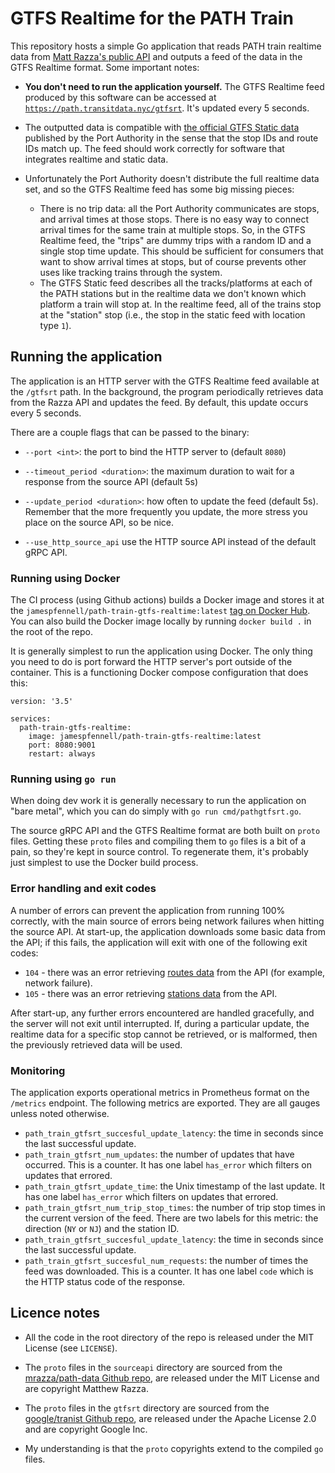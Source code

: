 # GTFS Realtime for the PATH Train

This repository hosts a simple Go application
that reads PATH train realtime data from [Matt Razza's public API](https://github.com/mrazza/path-data)
and outputs a feed of the data in the GTFS Realtime format.
Some important notes:

- **You don't need to run the application yourself.**
    The GTFS Realtime feed produced by this software can be accessed at 
    [`https://path.transitdata.nyc/gtfsrt`](https://path.transitdata.nyc/gtfsrt).
    It's updated every 5 seconds.

- The outputted data is compatible with [the official GTFS Static data](https://old.panynj.gov/path/developers.html)
    published by the Port Authority
    in the sense that the stop IDs and route IDs match up.
    The feed should work correctly for software that integrates realtime and static data.

- Unfortunately the Port Authority doesn't distribute the full realtime data set, and so the GTFS
  Realtime feed has some big missing pieces:
  - There is no trip data: all the Port Authority communicates are stops, and arrival times at those stops.
    There is no easy way to connect arrival times for the same train at multiple stops.
    So, in the GTFS Realtime feed, the "trips" are dummy trips with a random ID and a single 
    stop time update. This should be sufficient for consumers that want to show arrival times at stops,
    but of course prevents other uses like tracking trains through the system.
  - The GTFS Static feed describes all the tracks/platforms at each of the PATH stations
    but in the realtime data we don't known which platform a train will stop at.
    In the realtime feed, all of the trains stop at the "station" stop (i.e., the stop in the static
    feed with location type `1`).


## Running the application

The application is an HTTP server with the
    GTFS Realtime feed available at the `/gtfsrt` path.
In the background, the program periodically retrieves data from the Razza API
    and updates the feed.
By default, this update occurs every 5 seconds.
 
There are a couple flags that can be passed to the binary:

- `--port <int>`: the port to bind the HTTP server to (default `8080`)
 
- `--timeout_period <duration>`:
    	the maximum duration to wait for a response from the source API (default 5s)

- `--update_period <duration>`:
    	how often to update the feed (default 5s).
    Remember that the more frequently you update, the more stress you place
    on the source API, so be nice.

- `--use_http_source_api`
    use the HTTP source API instead of the default gRPC API.
    
### Running using Docker

The CI process (using Github actions) builds a Docker image and stores it
at the `jamespfennell/path-train-gtfs-realtime:latest` 
[tag on Docker Hub](https://hub.docker.com/repository/docker/jamespfennell/path-train-gtfs-realtime).
You can also build the Docker image locally by running `docker build .` in the
root of the repo.

It is generally simplest to run the application using Docker.
The only thing you need to do is port forward the HTTP server's port outside of the container.
This is a functioning Docker compose configuration that does this:
```
version: '3.5'

services:
  path-train-gtfs-realtime:
    image: jamespfennell/path-train-gtfs-realtime:latest
    port: 8080:9001
    restart: always
```

### Running using `go run`

When doing dev work it is generally necessary to run the application on "bare metal",
which you can do simply with  `go run cmd/pathgtfsrt.go`.

The source gRPC API and the GTFS Realtime format are both built
on `proto` files. 
Getting these `proto` files and compiling them to `go` files
is a bit of a pain, so they're kept in source control.
To regenerate them, it's probably just simplest to use the Docker build process.

### Error handling and exit codes

A number of errors can prevent the application from running 100% correctly,
    with the main source of errors being network failures when hitting the source API.
At start-up, the application downloads some basic data from the API;
    if this fails, the application will exit with one of the following exit codes:

- `104` - there was an error retrieving [routes data](https://path.api.razza.dev/v1/routes) from the API (for example, network failure).
- `105` - there was an error retrieving [stations data](https://path.api.razza.dev/v1/stations) from the API.

After start-up, any further errors encountered are handled gracefully,
    and the server will not exit until interrupted.
If, during a particular update, the realtime data for a specific stop cannot be retrieved, or is malformed,
then the previously retrieved data will be used.

### Monitoring

The application exports operational metrics in Prometheus format on the `/metrics` endpoint.
The following metrics are exported.
They are all gauges unless noted otherwise.

- `path_train_gtfsrt_succesful_update_latency`: the time in seconds since the last successful update.
- `path_train_gtfsrt_num_updates`: the number of updates that have occurred. This is a counter.
        It has one label `has_error` which filters on updates that errored.
- `path_train_gtfsrt_update_time`: the Unix timestamp of the last update.
        It has one label `has_error` which filters on updates that errored.
- `path_train_gtfsrt_num_trip_stop_times`: the number of trip stop times in the current version of the feed.
        There are two labels for this metric: the direction (`NY` or `NJ`) and the station ID.
- `path_train_gtfsrt_succesful_update_latency`: the time in seconds since the last successful update.
- `path_train_gtfsrt_succesful_num_requests`: the number of times the feed was downloaded. This is a counter.
        It has one label `code` which is the HTTP status code of the response.

## Licence notes

- All the code in the root directory of the repo is
released under the MIT License (see `LICENSE`).

- The `proto` files in the `sourceapi` directory are sourced from the
[mrazza/path-data Github repo](https://github.com/mrazza/path-data),
are released under the MIT License and are copyright Matthew Razza.

- The `proto` files in the `gtfsrt` directory are sourced from the 
[google/tranist Github repo](https://github.com/google/transit),
are released under the Apache License 2.0 and are copyright Google Inc.

- My understanding is that the `proto` copyrights extend
to the compiled `go` files.
